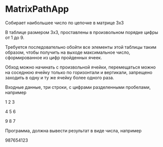 # MatrixPathApp
Собирает наибольшее число по цепочке в матрице 3х3

В таблице размером 3x3, проставлены в произвольном порядке цифры от 1 до 9.

Требуется последовательно обойти все элементы этой таблицы таким образом, чтобы получить на выходе максимальное число, сформированное из цифр пройденных ячеек.

Обход можно начинать с произвольной ячейки, перемещаться можно на соседнюю ячейку только по горизонтали и вертикали, запрещено заходить в одну и ту же ячейку более одного раза.

Входные данные, три строки, с цифрами разделенными пробелами, например

1 2 3 

4 5 6 

9 8 7 

Программа, должна вывести результат в виде числа, например

987654123
